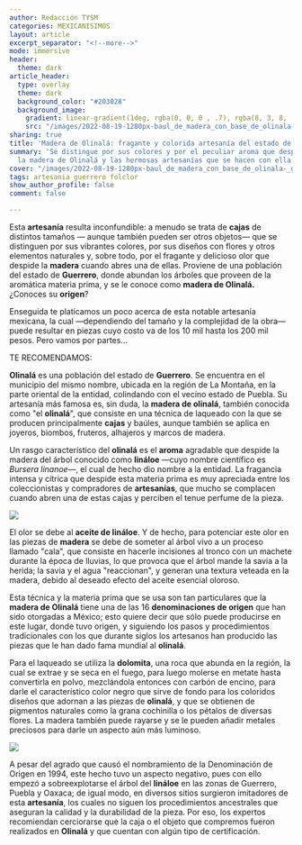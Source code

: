 ```yaml
---
author: Redacción TYSM
categories: MEXICANISIMOS
layout: article
excerpt_separator: "<!--more-->"
mode: immersive
header:
  theme: dark
article_header:
  type: overlay
  theme: dark
  background_color: "#203028"
  background_image:
    gradient: linear-gradient(1deg, rgba(0, 0, 0 , .7), rgba(8, 3, 8, .9))
    src: "/images/2022-08-19-1280px-baul_de_madera_con_base_de_olinala-_guerrero-_mexico.jpeg"
sharing: true
title: 'Madera de Olinalá: fragante y colorida artesanía del estado de Guerrero'
summary: 'Se distingue por sus colores y por el peculiar aroma que despide: conoce
  la madera de Olinalá y las hermosas artesanías que se hacen con ella'
cover: "/images/2022-08-19-1280px-baul_de_madera_con_base_de_olinala-_guerrero-_mexico.jpeg"
tags: artesania guerrero folclor
show_author_profile: false
comment: false

---
```

Esta **artesanía** resulta inconfundible: a menudo se trata de **cajas** de distintos tamaños — aunque también pueden ser otros objetos— que se distinguen por sus vibrantes colores, por sus diseños con flores y otros elementos naturales y, sobre todo, por el fragante y delicioso olor que despide la **madera** cuando abres una de ellas. Proviene de una población del estado de **Guerrero**, donde abundan los árboles que proveen de la aromática materia prima, y se le conoce como **madera de Olinalá.** ¿Conoces su **origen**?

Enseguida te platicamos un poco acerca de esta notable artesanía mexicana, la cual —dependiendo del tamaño y la complejidad de la obra— puede resultar en piezas cuyo costo va de los 10 mil hasta los 200 mil pesos. Pero vamos por partes…

TE RECOMENDAMOS:

**Olinalá** es una población del estado de **Guerrero**. Se encuentra en el municipio del mismo nombre, ubicada en la región de La Montaña, en la parte oriental de la entidad, colindando con el vecino estado de Puebla. Su artesanía más famosa es, sin duda, la **madera de olinalá**, también conocida como "el **olinalá**", que consiste en una técnica de laqueado con la que se producen principalmente **cajas** y baúles, aunque también se aplica en joyeros, biombos, fruteros, alhajeros y marcos de madera.

Un rasgo característico del **olinalá** es el **aroma** agradable que despide la madera del árbol conocido como **lináloe** —cuyo nombre científico es _Bursera linanoe_—, el cual de hecho dio nombre a la entidad. La fragancia intensa y cítrica que despide esta materia prima es muy apreciada entre los coleccionistas y compradores de **artesanías**, que mucho se complacen cuando abren una de estas cajas y perciben el tenue perfume de la pieza.

![](https://upload.wikimedia.org/wikipedia/commons/thumb/7/7d/Olinala204.jpg/1024px-Olinala204.jpg)

El olor se debe al **aceite de lináloe**. Y de hecho, para potenciar este olor en las piezas de **madera** se debe de someter al árbol vivo a un proceso llamado "cala", que consiste en hacerle incisiones al tronco con un machete durante la época de lluvias, lo que provoca que el árbol mande la savia a la herida; la savia y el agua "reaccionan", y generan una textura veteada en la madera, debido al deseado efecto del aceite esencial oloroso. 

Esta técnica y la materia prima que se usa son tan particulares que la **madera de Olinalá** tiene una de las 16 **denominaciones de origen** que han sido otorgadas a México; esto quiere decir que sólo puede producirse en este lugar, donde tuvo origen, y siguiendo los pasos y procedimientos tradicionales con los que durante siglos los artesanos han producido las piezas que le han dado fama mundial al **olinalá**.

Para el laqueado se utiliza la **dolomita**, una roca que abunda en la región, la cual se extrae y se seca en el fuego, para luego molerse en metate hasta convertirla en polvo, mezclándola entonces con carbón de encino, para darle el característico color negro que sirve de fondo para los coloridos diseños que adornan a las piezas de **olinalá**, y que se obtienen de pigmentos naturales como la grana cochinilla o los pétalos de diversas flores. La madera también puede rayarse y se le pueden añadir metales preciosos para darle un aspecto aún más luminoso.

![](https://upload.wikimedia.org/wikipedia/commons/thumb/4/49/Olinala140.jpg/1024px-Olinala140.jpg)

A pesar del agrado que causó el nombramiento de la Denominación de Origen en 1994, este hecho tuvo un aspecto negativo, pues con ello empezó a sobreexplotarse el árbol del **lináloe** en las zonas de Guerrero, Puebla y Oaxaca; de igual modo, en diversos sitios surgieron imitadores de esta **artesanía**, los cuales no siguen los procedimientos ancestrales que aseguran la calidad y la durabilidad de la pieza. Por eso, los expertos recomiendan cerciorarse que la caja o el objeto que compremos fueron realizados en **Olinalá** y que cuentan con algún tipo de certificación.